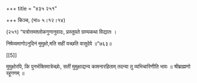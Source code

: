 +++
title = "४३५ २५१"

+++
किञ्च, (भा० ५।१२।१४) 

(२५१) “यत्रोत्तमश्लोकगुणानुवादः, प्रस्तूयते ग्राम्यकथा विद्यातः । 

निषेव्यमाणोऽनुदिनं मुमुक्षो,मति सहीं यच्छति वासुदेवे ॥”७६३॥ 

[[5]]

मुमुक्षोरपि, कि पुनर्भक्तिमात्रेच्छोः, सतीं मुमुक्षाद्यन्य कामनारहिताम् तदन्या तु व्यभिचारिणीति भावः ॥ श्रीब्राह्मणो रहूगणम् ॥ 
